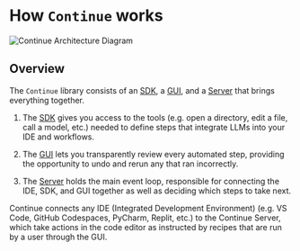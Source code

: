 # How `Continue` works

![Continue Architecture Diagram](/img/continue-architecture.png)

## Overview

The `Continue` library consists of an [SDK](./concepts/sdk.md), a [GUI](./concepts/gui.md), and a [Server](./concepts/server.md) that brings everything together.

1. The [SDK](./concepts/sdk.md) gives you access to the tools (e.g. open a directory, edit a file, call a model, etc.) needed to define steps that integrate LLMs into your IDE and workflows.

2. The [GUI](./concepts/gui.md) lets you transparently review every automated step, providing the opportunity to undo and rerun any that ran incorrectly.

3. The [Server](./concepts/server.md) holds the main event loop, responsible for connecting the IDE, SDK, and GUI together as well as deciding which steps to take next.

Continue connects any IDE (Integrated Development Environment) (e.g. VS Code, GitHub Codespaces, PyCharm, Replit, etc.) to the Continue Server, which take actions in the code editor as instructed by recipes that are run by a user through the GUI.